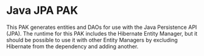 Java JPA PAK
============

This PAK generates entities and DAOs for use with the Java Persistence API (JPA). The runtime
for this PAK includes the Hibernate Entity Manager, but it should be possible to use it with other
Entity Managers by excluding Hibernate from the dependency and adding another.